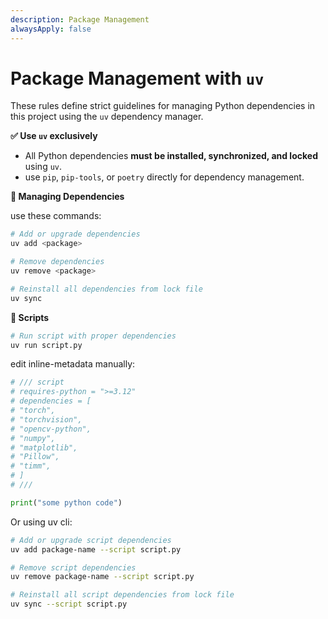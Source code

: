 ```yaml
---
description: Package Management
alwaysApply: false
---
```



# Package Management with `uv`

These rules define strict guidelines for managing Python dependencies in this project using the `uv` dependency manager.

**✅ Use `uv` exclusively**

- All Python dependencies **must be installed, synchronized, and locked** using `uv`.
- use `pip`, `pip-tools`, or `poetry` directly for dependency management.

**🔁 Managing Dependencies**

use these commands:

```bash
# Add or upgrade dependencies
uv add <package>

# Remove dependencies
uv remove <package>

# Reinstall all dependencies from lock file
uv sync
```

**🔁 Scripts**

```bash
# Run script with proper dependencies
uv run script.py
```

 edit inline-metadata manually:

```python
# /// script
# requires-python = ">=3.12"
# dependencies = [
# "torch",
# "torchvision",
# "opencv-python",
# "numpy",
# "matplotlib",
# "Pillow",
# "timm",
# ]
# ///

print("some python code")
```

Or using uv cli:

```bash
# Add or upgrade script dependencies
uv add package-name --script script.py

# Remove script dependencies
uv remove package-name --script script.py

# Reinstall all script dependencies from lock file
uv sync --script script.py
```